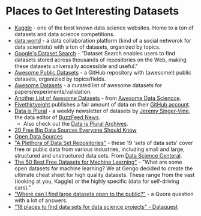 # Places to Get Interesting Datasets

- [Kaggle](https://www.kaggle.com/datasets) - one of the best known data science websites. Home to a ton of datasets and data science competitions.
- [data.world](https://data.world) - a data collaboration platform (kind of a social networok for data scientists) with a ton of datasets, organized by topics.
- [Google's Dataset Search](https://toolbox.google.com/datasetsearch) - "Dataset Search enables users to find datasets stored across thousands of repositories on the Web, making these datasets universally accessible and useful."
- [Awesome Public Datasets](https://github.com/awesomedata/awesome-public-datasets) - a GitHub repository with (awesome!) public datasets, organizied by topics/fields.
- [Awesome Datasets](https://github.com/viisar/awesome-datasets) - a curated list of awesome datasets for papers/experiments/validation.
- [Another List of Awesome Datasets](https://github.com/bulutyazilim/awesome-datascience#data-sets) - from [Awesome Data Sciencce](https://github.com/bulutyazilim/awesome-datascience).
- [Fivethirtyeight](https://fivethirtyeight.com) publishes a fair amount of data on their [GitHub account](https://github.com/fivethirtyeight/data).
- [Data is Plural](https://tinyletter.com/data-is-plural) - a weekly newsletter of datasets  by [Jeremy Singer-Vine](https://twitter.com/jsvine), the data editor of [BuzzFeed News](https://www.buzzfeednews.com).
  - Also check out the [Data is Plural Archives](https://docs.google.com/spreadsheets/d/1wZhPLMCHKJvwOkP4juclhjFgqIY8fQFMemwKL2c64vk/edit#gid=0).
- [20 Free Big Data Sources Everyone Should Know](http://www.smartdatacollective.com/big-data-20-free-big-data-sources-everyone-should-know/)
- [Open Data Sources](https://github.com/datasciencemasters/data)
- ["A Plethora of Data Set Repositories"](https://www.datasciencecentral.com/profiles/blogs/a-plethora-of-data-set-repositories) - these 19 'sets of data sets' cover free or public data from various industries, including small and large, structured and unstructured data sets. From [Data Science Centeral](https://www.datasciencecentral.com/).
- [The 50 Best Free Datasets for Machine Learning"](https://gengo.ai/datasets/the-50-best-free-datasets-for-machine-learning/) - "What are some open datasets for machine learning? We at Gengo decided to create the ultimate cheat sheet for high quality datasets. These range from the vast (looking at you, Kaggle) or the highly specific (data for self-driving cars)."
- ["Where can I find large datasets open to the public?"](https://www.quora.com/Where-can-I-find-large-datasets-open-to-the-public) - a Quora question with a lot of answers.
- ["18 places to find data sets for data science projects" - Dataquest](https://www.dataquest.io/blog/free-datasets-for-projects/)
